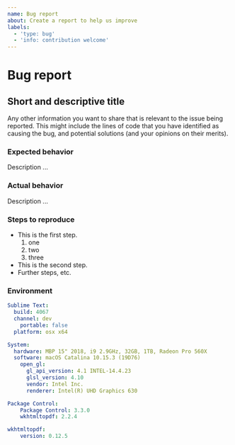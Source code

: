 ```yaml
---
name: Bug report
about: Create a report to help us improve
labels:
  - 'type: bug'
  - 'info: contribution welcome'
---
```


# Bug report

## Short and descriptive title

Any other information you want to share that is relevant to the issue being reported.
This might include the lines of code that you have identified as causing the bug,
and potential solutions (and your opinions on their merits).

### Expected behavior

Description ...

### Actual behavior

Description ...

### Steps to reproduce

* This is the first step.
  1. one
  2. two
  3. three
* This is the second step.
* Further steps, etc.

### Environment

```yaml
Sublime Text:
  build: 4067
  channel: dev
    portable: false
  platform: osx x64

System:
  hardware: MBP 15" 2018, i9 2.9GHz, 32GB, 1TB, Radeon Pro 560X
  software: macOS Catalina 10.15.3 (19D76)
    open_gl:
      gl_api_version: 4.1 INTEL-14.4.23
      glsl_version: 4.10
      vendor: Intel Inc.
      renderer: Intel(R) UHD Graphics 630

Package Control:
    Package Control: 3.3.0
    wkhtmltopdf: 2.2.4

wkhtmltopdf:
    version: 0.12.5
```
